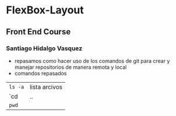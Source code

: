 # FlexBox-Layout
## Front End Course
### Santiago Hidalgo Vasquez
- repasamos como hacer uso de los comandos de git para crear y manejar repositorios de manera remota y local
- comandos repasados

|                         |                        |         
|-------------------------|------------------------|
|`ls -a`                  |lista arcivos           |         
|`cd <nombre o ruta>|..|~`|(navegar entre carpetas)|         
|`pwd`